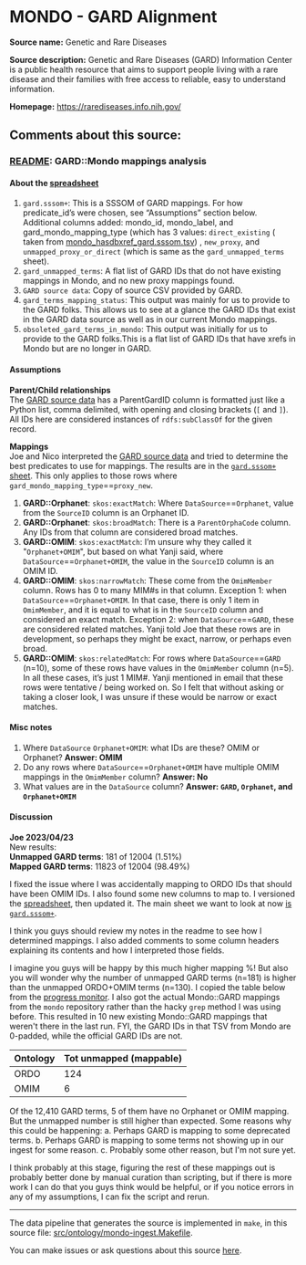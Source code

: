 # MONDO - GARD Alignment

**Source name:** Genetic and Rare Diseases

**Source description:**  Genetic and Rare Diseases (GARD) Information Center is a public health resource that aims to support people living with a rare disease and their families with free access to reliable, easy to understand information. 

**Homepage:** https://rarediseases.info.nih.gov/

## Comments about this source:
### [README](https://docs.google.com/document/d/1sM0B0ICdOWDwZWt0M_Y3t5QYwqL-XwOsDl3TS14XRa4/edit#): GARD::Mondo mappings analysis
#### About the [spreadsheet](https://docs.google.com/spreadsheets/d/1w5Xnzr5uNFcPrQqCT8mGBFHnGhwXDfQVzHKofw6kB7c/edit#gid=1607652739)
1. `gard.sssom+`: This is a SSSOM of GARD mappings. For how predicate_id’s were chosen, see “Assumptions” section below.
Additional columns added: mondo_id, mondo_label, and gard_mondo_mapping_type (which has 3 values: `direct_existing` (
taken from [mondo_hasdbxref_gard.sssom.tsv](https://raw.githubusercontent.com/monarch-initiative/mondo/master/src/ontology/mappings/mondo_hasdbxref_gard.sssom.tsv))
, `new_proxy`, and `unmapped_proxy_or_direct` (which is same as the `gard_unmapped_terms` sheet). 
2. `gard_unmapped_terms`: A flat list of GARD IDs that do not have existing mappings in Mondo, and no new proxy mappings found.
3. `GARD source data`: Copy of source CSV provided by GARD.
4. `gard_terms_mapping_status`: This output was mainly for us to provide to the GARD folks. This allows us to see at a 
glance the GARD IDs that exist in the GARD data source as well as in our current Mondo mappings.
5. `obsoleted_gard_terms_in_mondo`: This output was initially for us to provide to the GARD folks.This is a flat list of
 GARD IDs that have xrefs in Mondo but are no longer in GARD.

#### Assumptions
**Parent/Child relationships**  
The [GARD source data](https://docs.google.com/spreadsheets/d/1w5Xnzr5uNFcPrQqCT8mGBFHnGhwXDfQVzHKofw6kB7c/edit#gid=885755208)
has a ParentGardID column is formatted just like a Python list, comma delimited, with opening and closing brackets 
(`[` and `]`). All IDs here are considered instances of `rdfs:subClassOf` for the given record.

**Mappings**  
Joe and Nico interpreted the [GARD source data](https://docs.google.com/spreadsheets/d/1w5Xnzr5uNFcPrQqCT8mGBFHnGhwXDfQVzHKofw6kB7c/edit#gid=885755208) 
and tried to determine the best predicates to use for mappings. The results are in the [`gard.sssom+` sheet](https://docs.google.com/spreadsheets/d/1w5Xnzr5uNFcPrQqCT8mGBFHnGhwXDfQVzHKofw6kB7c/edit#gid=1504531712). 
This only applies to those rows where `gard_mondo_mapping_type`==`proxy_new`.
1. **GARD::Orphanet**: `skos:exactMatch`: Where `DataSource`==`Orphanet`, value from the `SourceID` column is an Orphanet ID.
2. **GARD::Orphanet**: `skos:broadMatch`: There is a `ParentOrphaCode` column. Any IDs from that column are considered broad matches.
3. **GARD::OMIM**: `skos:exactMatch`: I’m unsure why they called it "`Orphanet+OMIM`", but based on what Yanji said, where 
`DataSource`==`Orphanet+OMIM`, the value in the `SourceID` column is an OMIM ID.
4. **GARD::OMIM**: `skos:narrowMatch`: These come from the `OmimMember` column. Rows has 0 to many MIM#s in that column. 
Exception 1: when `DataSource`==`Orphanet+OMIM`. In that case, there is only 1 item in `OmimMember`, and it is equal to what 
is in the `SourceID` column and considered an exact match. Exception 2: when `DataSource`==`GARD`, these are considered 
related matches. Yanji told Joe that these rows are in development, so perhaps they might be exact, narrow, or perhaps 
even broad.
5. **GARD::OMIM**: `skos:relatedMatch`: For rows where `DataSource`==`GARD` (n=10), some of these rows have values in the 
`OmimMember` column (n=5). In all these cases, it’s just 1 MIM#. Yanji mentioned in email that these rows were 
tentative / being worked on. So I felt that without asking or taking a closer look, I was unsure if these would be 
narrow or exact matches.

#### Misc notes
1. Where `DataSource` `Orphanet+OMIM`: what IDs are these? OMIM or Orphanet? **Answer: OMIM**
2. Do any rows where `DataSource`==`Orphanet+OMIM` have multiple OMIM mappings in the `OmimMember` column? **Answer: No**
3. What values are in the `DataSource` column? **Answer: `GARD`, `Orphanet`, and `Orphanet+OMIM`**

#### Discussion
**Joe 2023/04/23**  
New results:  
**Unmapped GARD terms**: 181 of 12004 (1.51%)  
**Mapped GARD terms**: 11823 of 12004 (98.49%)  

I fixed the issue where I was accidentally mapping to ORDO IDs that should have been OMIM IDs. I also found some new 
columns to map to. I versioned the [spreadsheet](https://docs.google.com/spreadsheets/d/1w5Xnzr5uNFcPrQqCT8mGBFHnGhwXDfQVzHKofw6kB7c/edit#gid=1607652739), 
then updated it. The main sheet we want to look at now [is `gard.sssom+`](https://docs.google.com/spreadsheets/d/1w5Xnzr5uNFcPrQqCT8mGBFHnGhwXDfQVzHKofw6kB7c/edit#gid=1504531712).

I think you guys should review my notes in the readme to see how I determined mappings. I also added comments to some 
column headers explaining its contents and how I interpreted those fields.

I imagine you guys will be happy by this much higher mapping %! But also you will wonder why the number of unmapped 
GARD terms (n=181) is higher than the unmapped ORDO+OMIM terms (n=130). I copied the table below from the [progress 
monitor](https://github.com/monarch-initiative/mondo-ingest/blob/main/docs/reports/unmapped.md). I also got the actual 
Mondo::GARD mappings from the `mondo` repository rather than the hacky `grep` method I was using before. This resulted 
in 10 new existing Mondo::GARD mappings that weren't there in the last run. FYI, the GARD IDs in that TSV from Mondo 
are 0-padded, while the official GARD IDs are not.

| Ontology | Tot unmapped (mappable) |
|:----------|:-----|
| ORDO       | 124  |
| OMIM       | 6      |

Of the 12,410 GARD terms, 5 of them have no Orphanet or OMIM mapping. But the unmapped number is still higher than 
expected. Some reasons why this could be happening:
a. Perhaps GARD is mapping to some deprecated terms.
b. Perhaps GARD is mapping to some terms not showing up in our ingest for some reason.
c. Probably some other reason, but I'm not sure yet.

I think probably at this stage, figuring the rest of these mappings out is probably better done by manual curation than 
scripting, but if there is more work I can do that you guys think would be helpful, or if you notice errors in any of 
my assumptions, I can fix the script and rerun.

---

The data pipeline that generates the source is implemented in `make`, in this source file: [src/ontology/mondo-ingest.Makefile](https://github.com/monarch-initiative/mondo-ingest/blob/main/src/ontology/mondo-ingest.Makefile).

You can make issues or ask questions about this source [here](https://github.com/monarch-initiative/mondo-ingest/issues).
